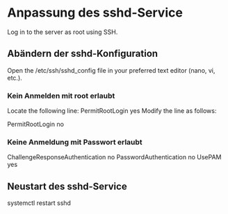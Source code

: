 # Anpassung des sshd-Service

Log in to the server as root using SSH.

## Abändern der sshd-Konfiguration

Open the /etc/ssh/sshd_config file in your preferred text editor (nano, vi, etc.).

### Kein Anmelden mit root erlaubt

Locate the following line:
PermitRootLogin yes
Modify the line as follows:

PermitRootLogin no

### Keine Anmeldung mit Passwort erlaubt

ChallengeResponseAuthentication no
PasswordAuthentication no
UsePAM yes

## Neustart des sshd-Service

systemctl restart sshd
